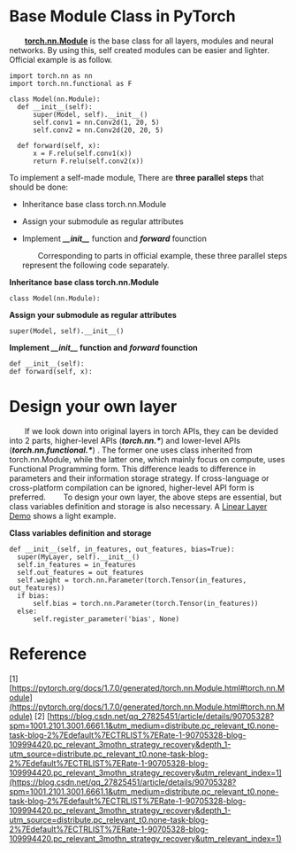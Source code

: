 # Base Module Class in PyTorch

  &ensp;&ensp;&ensp;&ensp;[<b>torch.nn.Module</b>](https://pytorch.org/docs/1.7.0/_modules/torch/nn/modules/module.html#Module) is the base class for all layers, modules and neural networks. By using this, self created modules can be easier and lighter. Official example is as follow.

  ```
import torch.nn as nn
import torch.nn.functional as F

class Model(nn.Module):
    def __init__(self):
        super(Model, self).__init__()
        self.conv1 = nn.Conv2d(1, 20, 5)
        self.conv2 = nn.Conv2d(20, 20, 5)

    def forward(self, x):
        x = F.relu(self.conv1(x))
        return F.relu(self.conv2(x))
  ```
To implement a self-made module, There are <b>three parallel steps</b> that should be done:
- Inheritance base class torch.nn.Module
- Assign your submodule as regular attributes
- Implement <b>_\_\_init\_\__</b> function and <b>_forward_</b> founction

  &ensp;&ensp;&ensp;&ensp;Corresponding to parts in official example, these three parallel steps represent the following code separately.

<b>Inheritance base class torch.nn.Module</b>
```
class Model(nn.Module):
```
<b>Assign your submodule as regular attributes</b>
```
super(Model, self).__init__()
```
<b>Implement <b>_\_\_init\_\__</b> function and <b>_forward_</b> founction</b>
```
def __init__(self):
def forward(self, x):
```

# Design your own layer

  &ensp;&ensp;&ensp;&ensp;If we look down into original layers in torch APIs, they can be devided into 2 parts, higher-level APIs (<b>_torch.nn.*_</b>) and lower-level APIs (<b>_torch.nn.functional.*_</b>) . The former one uses class inherited from torch.nn.Module, while the latter one, which mainly focus on compute, uses Functional Programming form. This difference leads to difference in parameters and their information storage strategy. If cross-language or cross-platform compilation can be ignored, higher-level API form is preferred. 
  &ensp;&ensp;&ensp;&ensp;To design your own layer, the above steps are essential, but class variables definition and storage is also necessary. A [Linear Layer Demo](https://github.com/Xcanton/TorchLearn/blob/master/nn/Module/MyLinearLayer.py) shows a light example. 

<b>Class variables definition and storage</b>
  ```
def __init__(self, in_features, out_features, bias=True):
    super(MyLayer, self).__init__()
    self.in_features = in_features
    self.out_features = out_features
    self.weight = torch.nn.Parameter(torch.Tensor(in_features, out_features))
    if bias:
        self.bias = torch.nn.Parameter(torch.Tensor(in_features))
    else:
        self.register_parameter('bias', None)
  ```

# Reference
[1] [https://pytorch.org/docs/1.7.0/generated/torch.nn.Module.html#torch.nn.Module](https://pytorch.org/docs/1.7.0/generated/torch.nn.Module.html#torch.nn.Module)
[2] [https://blog.csdn.net/qq_27825451/article/details/90705328?spm=1001.2101.3001.6661.1&utm_medium=distribute.pc_relevant_t0.none-task-blog-2%7Edefault%7ECTRLIST%7ERate-1-90705328-blog-109994420.pc_relevant_3mothn_strategy_recovery&depth_1-utm_source=distribute.pc_relevant_t0.none-task-blog-2%7Edefault%7ECTRLIST%7ERate-1-90705328-blog-109994420.pc_relevant_3mothn_strategy_recovery&utm_relevant_index=1](https://blog.csdn.net/qq_27825451/article/details/90705328?spm=1001.2101.3001.6661.1&utm_medium=distribute.pc_relevant_t0.none-task-blog-2%7Edefault%7ECTRLIST%7ERate-1-90705328-blog-109994420.pc_relevant_3mothn_strategy_recovery&depth_1-utm_source=distribute.pc_relevant_t0.none-task-blog-2%7Edefault%7ECTRLIST%7ERate-1-90705328-blog-109994420.pc_relevant_3mothn_strategy_recovery&utm_relevant_index=1)
